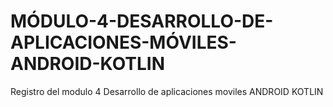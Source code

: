 # MÓDULO-4-DESARROLLO-DE-APLICACIONES-MÓVILES-ANDROID-KOTLIN
Registro del modulo 4 Desarrollo de aplicaciones moviles ANDROID KOTLIN
